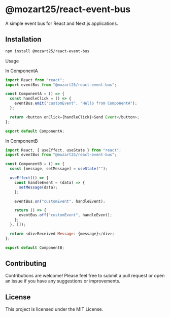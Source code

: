 # @mozart25/react-event-bus

A simple event bus for React and Next.js applications.

## Installation

```bash
npm install @mozart25/react-event-bus
```

Usage

In ComponentA

```javascript
import React from "react";
import eventBus from "@mozart25/react-event-bus";

const ComponentA = () => {
  const handleClick = () => {
    eventBus.emit("customEvent", "Hello from ComponentA");
  };

  return <button onClick={handleClick}>Send Event</button>;
};

export default ComponentA;
```

In ComponentB

```javascript
import React, { useEffect, useState } from "react";
import eventBus from "@mozart25/react-event-bus";

const ComponentB = () => {
  const [message, setMessage] = useState("");

  useEffect(() => {
    const handleEvent = (data) => {
      setMessage(data);
    };

    eventBus.on("customEvent", handleEvent);

    return () => {
      eventBus.off("customEvent", handleEvent);
    };
  }, []);

  return <div>Received Message: {message}</div>;
};

export default ComponentB;
```

## Contributing

Contributions are welcome! Please feel free to submit a pull request or open an issue if you have any suggestions or improvements.

## License

This project is licensed under the MIT License.
